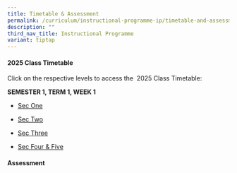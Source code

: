 ```yaml
---
title: Timetable & Assessment
permalink: /curriculum/instructional-programme-ip/timetable-and-assessment/
description: ""
third_nav_title: Instructional Programme
variant: tiptap
---
```

<h4>2025 Class Timetable</h4>
<p>Click on the respective levels to access the&nbsp; 2025 Class Timetable:</p>
<p><strong>SEMESTER 1, TERM 1, WEEK 1</strong>
</p>
<ul>
<li>
<p><a href="https://drive.google.com/file/d/1IJpw5p8UNKDKNRdF9-Z1UCzrJHRfnd7g/view" class="XqQF9c" rel="noopener noreferrer nofollow" target="_blank"><u>Sec One</u></a>
</p>
</li>
<li>
<p><a href="https://drive.google.com/file/d/1DwuX8CDvN-yAIM40dXQ3MymmtkUZ4Jbi/view" class="XqQF9c" rel="noopener noreferrer nofollow" target="_blank"><u>Sec Two</u></a>
</p>
</li>
<li>
<p><a href="https://drive.google.com/file/d/1rFlw37r-zmUut1RsTUP_lZPLrJRug6Q-/view" class="XqQF9c" rel="noopener noreferrer nofollow" target="_blank"><u>Sec Three</u></a>
</p>
</li>
<li>
<p><a href="https://drive.google.com/file/d/1-Xqc63oiiyeZjSsP8mHT909MHVO2YMZr/view" class="XqQF9c" rel="noopener noreferrer nofollow" target="_blank"><u>Sec Four &amp; Five</u></a>
</p>
</li>
</ul>
<p></p>
<h4>Assessment</h4>
<p></p>
<p></p>
<p></p>
<p></p>